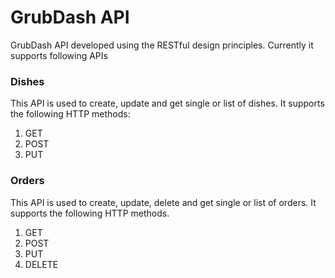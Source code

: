 # GrubDash API
GrubDash API developed using the RESTful design principles. Currently it supports following APIs

### Dishes
This API is used to create, update and get single or list of dishes. It supports the following HTTP methods:
1. GET
2. POST
3. PUT

### Orders
This API is used to create, update, delete and get single or list of orders. It supports the following HTTP methods.

1. GET
2. POST
3. PUT
4. DELETE



